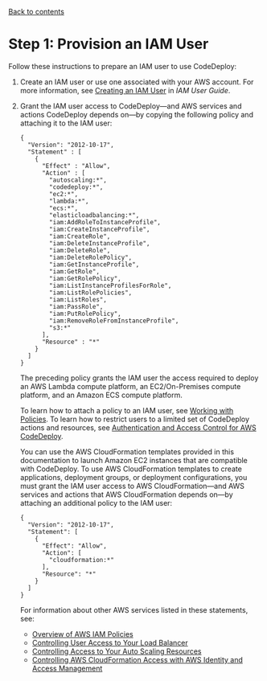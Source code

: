 [Back to contents](index.md)

# Step 1: Provision an IAM User<a name="getting-started-provision-user"></a>

Follow these instructions to prepare an IAM user to use CodeDeploy:

1. Create an IAM user or use one associated with your AWS account\. For more information, see [Creating an IAM User](https://docs.aws.amazon.com/IAM/latest/UserGuide/Using_SettingUpUser.html#Using_CreateUser_console) in *IAM User Guide*\.

1. Grant the IAM user access to CodeDeploy—and AWS services and actions CodeDeploy depends on—by copying the following policy and attaching it to the IAM user:

   ```
   {
     "Version": "2012-10-17",
     "Statement" : [
       {
         "Effect" : "Allow",
         "Action" : [
           "autoscaling:*",
           "codedeploy:*",
           "ec2:*",
           "lambda:*",
           "ecs:*",
           "elasticloadbalancing:*",
           "iam:AddRoleToInstanceProfile",
           "iam:CreateInstanceProfile",
           "iam:CreateRole",
           "iam:DeleteInstanceProfile",
           "iam:DeleteRole",
           "iam:DeleteRolePolicy",
           "iam:GetInstanceProfile",
           "iam:GetRole",
           "iam:GetRolePolicy",
           "iam:ListInstanceProfilesForRole",
           "iam:ListRolePolicies",
           "iam:ListRoles",
           "iam:PassRole",
           "iam:PutRolePolicy",
           "iam:RemoveRoleFromInstanceProfile", 
           "s3:*"
         ],
         "Resource" : "*"
       }    
     ]
   }
   ```

   The preceding policy grants the IAM user the access required to deploy an AWS Lambda compute platform, an EC2/On\-Premises compute platform, and an Amazon ECS compute platform\.

    To learn how to attach a policy to an IAM user, see [Working with Policies](https://docs.aws.amazon.com/IAM/latest/UserGuide/ManagingPolicies.html#AddingPermissions_Console)\. To learn how to restrict users to a limited set of CodeDeploy actions and resources, see [Authentication and Access Control for AWS CodeDeploy](auth-and-access-control.md)\.

   You can use the AWS CloudFormation templates provided in this documentation to launch Amazon EC2 instances that are compatible with CodeDeploy\. To use AWS CloudFormation templates to create applications, deployment groups, or deployment configurations, you must grant the IAM user access to AWS CloudFormation—and AWS services and actions that AWS CloudFormation depends on—by attaching an additional policy to the IAM user:

   ```
   {
     "Version": "2012-10-17",
     "Statement": [
       {
         "Effect": "Allow",
         "Action": [                
           "cloudformation:*"        
         ],
         "Resource": "*"
       }
     ]
   }
   ```

   For information about other AWS services listed in these statements, see:
   + [Overview of AWS IAM Policies](https://docs.aws.amazon.com/IAM/latest/UserGuide/PoliciesOverview.html)
   + [Controlling User Access to Your Load Balancer](https://docs.aws.amazon.com/elasticloadbalancing/latest/userguide/UsingIAM.html)
   + [Controlling Access to Your Auto Scaling Resources](https://docs.aws.amazon.com/autoscaling/latest/userguide/IAM.html)
   + [Controlling AWS CloudFormation Access with AWS Identity and Access Management](https://docs.aws.amazon.com/AWSCloudFormation/latest/UserGuide/using-iam-template.html)